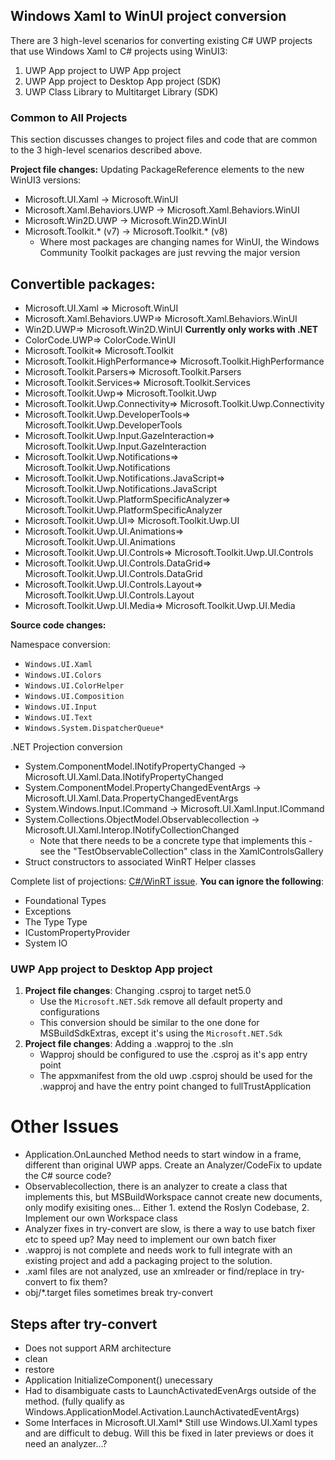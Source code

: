 ## Windows Xaml to WinUI project conversion

There are 3 high-level scenarios for converting existing C# UWP projects that use Windows Xaml to C# projects using WinUI3:
 
1. UWP App project to UWP App project
2. UWP App project to Desktop App project (SDK)
3. UWP Class Library to Multitarget Library (SDK)

### Common to All Projects

This section discusses changes to project files and code that are common to the 3 high-level scenarios described above.

 **Project file changes:** Updating PackageReference elements to the new WinUI3 versions:
   - Microsoft.UI.Xaml -> Microsoft.WinUI
   - Microsoft.Xaml.Behaviors.UWP -> Microsoft.Xaml.Behaviors.WinUI
   - Microsoft.Win2D.UWP -> Microsoft.Win2D.WinUI
   - Microsoft.Toolkit.* (v7) -> Microsoft.Toolkit.* (v8)
      - Where most packages are changing names for WinUI, the Windows Community Toolkit packages are just revving the major version

## Convertible packages: 

 - Microsoft.UI.Xaml => Microsoft.WinUI
 - Microsoft.Xaml.Behaviors.UWP=> Microsoft.Xaml.Behaviors.WinUI 
-  Win2D.UWP=> Microsoft.Win2D.WinUI **Currently only works with .NET**
 - ColorCode.UWP=> ColorCode.WinUI 
 - Microsoft.Toolkit=> Microsoft.Toolkit 
- Microsoft.Toolkit.HighPerformance=> Microsoft.Toolkit.HighPerformance 
- Microsoft.Toolkit.Parsers=> Microsoft.Toolkit.Parsers 
- Microsoft.Toolkit.Services=> Microsoft.Toolkit.Services 
- Microsoft.Toolkit.Uwp=> Microsoft.Toolkit.Uwp 
-  Microsoft.Toolkit.Uwp.Connectivity=> Microsoft.Toolkit.Uwp.Connectivity 
 - Microsoft.Toolkit.Uwp.DeveloperTools=> Microsoft.Toolkit.Uwp.DeveloperTools 
 - Microsoft.Toolkit.Uwp.Input.GazeInteraction=> Microsoft.Toolkit.Uwp.Input.GazeInteraction 
 - Microsoft.Toolkit.Uwp.Notifications=> Microsoft.Toolkit.Uwp.Notifications 
 - Microsoft.Toolkit.Uwp.Notifications.JavaScript=> Microsoft.Toolkit.Uwp.Notifications.JavaScript 
 - Microsoft.Toolkit.Uwp.PlatformSpecificAnalyzer=> Microsoft.Toolkit.Uwp.PlatformSpecificAnalyzer 
 - Microsoft.Toolkit.Uwp.UI=> Microsoft.Toolkit.Uwp.UI 
 - Microsoft.Toolkit.Uwp.UI.Animations=> Microsoft.Toolkit.Uwp.UI.Animations 
 - Microsoft.Toolkit.Uwp.UI.Controls=> Microsoft.Toolkit.Uwp.UI.Controls 
 - Microsoft.Toolkit.Uwp.UI.Controls.DataGrid=> Microsoft.Toolkit.Uwp.UI.Controls.DataGrid 
 - Microsoft.Toolkit.Uwp.UI.Controls.Layout=> Microsoft.Toolkit.Uwp.UI.Controls.Layout 
 - Microsoft.Toolkit.Uwp.UI.Media=> Microsoft.Toolkit.Uwp.UI.Media 

 **Source code changes:** 
 
 Namespace conversion:
- `Windows.UI.Xaml`
- `Windows.UI.Colors`
- `Windows.UI.ColorHelper` 
- `Windows.UI.Composition`
- `Windows.UI.Input`
- `Windows.UI.Text`
- `Windows.System.DispatcherQueue*` 

.NET Projection conversion

- System.ComponentModel.INotifyPropertyChanged -> Microsoft.UI.Xaml.Data.INotifyPropertyChanged
- System.ComponentModel.PropertyChangedEventArgs -> Microsoft.UI.Xaml.Data.PropertyChangedEventArgs
- System.Windows.Input.ICommand -> Microsoft.UI.Xaml.Input.ICommand
- System.Collections.ObjectModel.Observablecollection -> Microsoft.UI.Xaml.Interop.INotifyCollectionChanged
    - Note that there needs to be a concrete type that implements this - see the "TestObservableCollection" class in the XamlControlsGallery
- Struct constructors to associated WinRT Helper classes

Complete list of projections: [C#/WinRT issue](https://github.com/microsoft/CsWinRT/issues/77#WinRT-to-.NET-Projections). **You can ignore the following**:
- Foundational Types
- Exceptions
- The Type Type
- ICustomPropertyProvider
- System IO
 
### UWP App project to Desktop App project

1. **Project file changes**: Changing .csproj to target net5.0
   - Use the `Microsoft.NET.Sdk` remove all default property and configurations
   - This conversion should be similar to the one done for MSBuildSdkExtras, except it's using the `Microsoft.NET.Sdk`
2. **Project file changes**: Adding a .wapproj to the .sln
   - Wapproj should be configured to use the .csproj as it's app entry point
   - The appxmanifest from the old uwp .csproj should be used for the .wapproj and have the entry point changed to fullTrustApplication

# Other Issues
- Application.OnLaunched Method needs to start window in a frame, different than original UWP apps. Create an Analyzer/CodeFix to update the C# source code?
- Observablecollection, there is an analyzer to create a class that implements this, but MSBuildWorkspace cannot create new documents, only modify exisiting ones...
   Either 1. extend the Roslyn Codebase, 2. Implement our own Workspace class
- Analyzer fixes in try-convert are slow, is there a way to use batch fixer etc to speed up? May need to implement our own batch fixer
- .wapproj is not complete and needs work to full integrate with an existing project and add a packaging project to the solution.
- .xaml files are not analyzed, use an xmlreader or find/replace in try-convert to fix them?
- obj/*.target files sometimes break try-convert

## Steps after try-convert
 - Does not support ARM architecture
 - clean
 - restore
 - Application InitializeComponent() unecessary
 - Had to disambiguate casts to LaunchActivatedEvenArgs outside of the method. (fully qualify as Windows.ApplicationModel.Activation.LaunchActivatedEventArgs)
 - Some Interfaces in Microsoft.UI.Xaml* Still use Windows.UI.Xaml types and are difficult to debug. Will this be fixed in later previews or does it need an analyzer...?